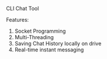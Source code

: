 CLI Chat Tool

Features:

1. Socket Programming
2. Multi-Threading
3. Saving Chat History locally on drive
4. Real-time instant messaging
